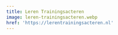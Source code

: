 ```yaml
---
title: Leren Trainingsacteren
image: leren-trainingsacteren.webp
href: 'https://lerentrainingsacteren.nl'
---
```

